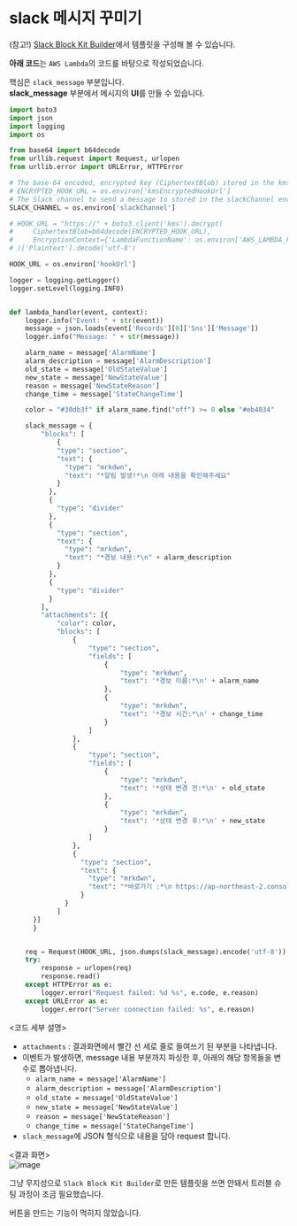 # slack 메시지 꾸미기

(참고!) [Slack Block Kit Builder](https://app.slack.com/block-kit-builder/T025V9S2DGR#%7B%22blocks%22:%5B%7B%22type%22:%22section%22,%22text%22:%7B%22type%22:%22mrkdwn%22,%22text%22:%22Hello,%20Assistant%20to%20the%20Regional%20Manager%20Dwight!%20*Michael%20Scott*%20wants%20to%20know%20where%20you'd%20like%20to%20take%20the%20Paper%20Company%20investors%20to%20dinner%20tonight.%5Cn%5Cn%20*Please%20select%20a%20restaurant:*%22%7D%7D,%7B%22type%22:%22divider%22%7D,%7B%22type%22:%22section%22,%22text%22:%7B%22type%22:%22mrkdwn%22,%22text%22:%22*Farmhouse%20Thai%20Cuisine*%5Cn:star::star::star::star:%201528%20reviews%5Cn%20They%20do%20have%20some%20vegan%20options,%20like%20the%20roti%20and%20curry,%20plus%20they%20have%20a%20ton%20of%20salad%20stuff%20and%20noodles%20can%20be%20ordered%20without%20meat!!%20They%20have%20something%20for%20everyone%20here%22%7D,%22accessory%22:%7B%22type%22:%22image%22,%22image_url%22:%22https://s3-media3.fl.yelpcdn.com/bphoto/c7ed05m9lC2EmA3Aruue7A/o.jpg%22,%22alt_text%22:%22alt%20text%20for%20image%22%7D%7D,%7B%22type%22:%22section%22,%22text%22:%7B%22type%22:%22mrkdwn%22,%22text%22:%22*Kin%20Khao*%5Cn:star::star::star::star:%201638%20reviews%5Cn%20The%20sticky%20rice%20also%20goes%20wonderfully%20with%20the%20caramelized%20pork%20belly,%20which%20is%20absolutely%20melt-in-your-mouth%20and%20so%20soft.%22%7D,%22accessory%22:%7B%22type%22:%22image%22,%22image_url%22:%22https://s3-media2.fl.yelpcdn.com/bphoto/korel-1YjNtFtJlMTaC26A/o.jpg%22,%22alt_text%22:%22alt%20text%20for%20image%22%7D%7D,%7B%22type%22:%22section%22,%22text%22:%7B%22type%22:%22mrkdwn%22,%22text%22:%22*Ler%20Ros*%5Cn:star::star::star::star:%202082%20reviews%5Cn%20I%20would%20really%20recommend%20the%20%20Yum%20Koh%20Moo%20Yang%20-%20Spicy%20lime%20dressing%20and%20roasted%20quick%20marinated%20pork%20shoulder,%20basil%20leaves,%20chili%20&%20rice%20powder.%22%7D,%22accessory%22:%7B%22type%22:%22image%22,%22image_url%22:%22https://s3-media2.fl.yelpcdn.com/bphoto/DawwNigKJ2ckPeDeDM7jAg/o.jpg%22,%22alt_text%22:%22alt%20text%20for%20image%22%7D%7D,%7B%22type%22:%22divider%22%7D,%7B%22type%22:%22actions%22,%22elements%22:%5B%7B%22type%22:%22button%22,%22text%22:%7B%22type%22:%22plain_text%22,%22text%22:%22Farmhouse%22,%22emoji%22:true%7D,%22value%22:%22click_me_123%22%7D,%7B%22type%22:%22button%22,%22text%22:%7B%22type%22:%22plain_text%22,%22text%22:%22Kin%20Khao%22,%22emoji%22:true%7D,%22value%22:%22click_me_123%22,%22url%22:%22https://google.com%22%7D,%7B%22type%22:%22button%22,%22text%22:%7B%22type%22:%22plain_text%22,%22text%22:%22Ler%20Ros%22,%22emoji%22:true%7D,%22value%22:%22click_me_123%22,%22url%22:%22https://google.com%22%7D%5D%7D%5D%7D)에서 템플릿을 구성해 볼 수 있습니다.

**아래 코드**는 `AWS Lambda`의 코드를 바탕으로 작성되었습니다.

핵심은 `slack_message` 부분입니다.   
**slack_message** 부분에서 메시지의 **UI**를 만들 수 있습니다.

``` python
import boto3
import json
import logging
import os

from base64 import b64decode
from urllib.request import Request, urlopen
from urllib.error import URLError, HTTPError

# The base-64 encoded, encrypted key (CiphertextBlob) stored in the kmsEncryptedHookUrl environment variable
# ENCRYPTED_HOOK_URL = os.environ['kmsEncryptedHookUrl']
# The Slack channel to send a message to stored in the slackChannel environment variable
SLACK_CHANNEL = os.environ['slackChannel']

# HOOK_URL = "https://" + boto3.client('kms').decrypt(
#     CiphertextBlob=b64decode(ENCRYPTED_HOOK_URL),
#     EncryptionContext={'LambdaFunctionName': os.environ['AWS_LAMBDA_FUNCTION_NAME']}
# )['Plaintext'].decode('utf-8')

HOOK_URL = os.environ['hookUrl']

logger = logging.getLogger()
logger.setLevel(logging.INFO)


def lambda_handler(event, context):
    logger.info("Event: " + str(event))
    message = json.loads(event['Records'][0]['Sns']['Message'])
    logger.info("Message: " + str(message))

    alarm_name = message['AlarmName']
    alarm_description = message['AlarmDescription']
    old_state = message['OldStateValue']
    new_state = message['NewStateValue']
    reason = message['NewStateReason']
    change_time = message['StateChangeTime']

    color = "#30db3f" if alarm_name.find("off") >= 0 else "#eb4034"

    slack_message = {
    	"blocks": [
        	{
            "type": "section",
            "text": {
              "type": "mrkdwn",
              "text": "*알림 발생!*\n 아래 내용을 확인해주세요"
            }
          },
          {
            "type": "divider"
          },
          {
            "type": "section",
            "text": {
              "type": "mrkdwn",
              "text": "*경보 내용:*\n" + alarm_description
            }
          },
          {
            "type": "divider"
          }
        ],
		"attachments": [{
            "color": color,
            "blocks": [
	            {
	                "type": "section",
	                "fields": [
	                    {
	                        "type": "mrkdwn",
	                        "text": '*경보 이름:*\n' + alarm_name
	                    },
	                    {
	                        "type": "mrkdwn",
	                        "text": '*경보 시간:*\n' + change_time
	                    }
	                ]
	            },
	            {
	                "type": "section",
	                "fields": [
	                    {
	                        "type": "mrkdwn",
	                        "text": '*상태 변경 전:*\n' + old_state
	                    },
	                    {
	                        "type": "mrkdwn",
	                        "text": '*상태 변경 후:*\n' + new_state
	                    }
	                ]
	            },
	            {
                  "type": "section",
                  "text": {
                    "type": "mrkdwn",
                    "text": "*바로가기 :*\n https://ap-northeast-2.console.aws.amazon.com/cloudwatch/home?region=ap-northeast-2#home:"
                  }
              }
            ]
      }]
	  }


    req = Request(HOOK_URL, json.dumps(slack_message).encode('utf-8'))
    try:
        response = urlopen(req)
        response.read()
    except HTTPError as e:
        logger.error("Request failed: %d %s", e.code, e.reason)
    except URLError as e:
        logger.error("Server connection failed: %s", e.reason)
```

<코드 세부 설명>

- `attachments` : 결과화면에서 빨간 선 세로 줄로 들여쓰기 된 부분을 나타냅니다.
- 이벤트가 발생하면, message 내용 부분까지 파싱한 후, 아래의 해당 항목들을 변수로 뽑아냅니다.
  - `alarm_name = message['AlarmName']`
  - `alarm_description = message['AlarmDescription']`
  - `old_state = message['OldStateValue']`
  - `new_state = message['NewStateValue']`
  - `reason = message['NewStateReason']`
  - `change_time = message['StateChangeTime']`
- `slack_message`에 JSON 형식으로 내용을 담아 request 합니다.
 

<결과 화면>   
![image](https://user-images.githubusercontent.com/43658658/162714054-04023edf-01fa-4461-840b-e6c160fbc1b4.png)

그냥 무지성으로 `Slack Block Kit Builder`로 만든 템플릿을 쓰면 안돼서 트러블 슈팅 과정이 조금 필요했습니다.

버튼을 만드는 기능이 먹히지 않았습니다.



